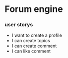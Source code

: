 # Forum engine

### user storys
* I want to create a profile
* I can create topics
* I can create comment
* I can like comment